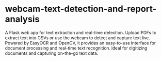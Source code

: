 # webcam-text-detection-and-report-analysis
A Flask web app for text extraction and real-time detection. Upload PDFs to extract text into CSVs or use the webcam to detect and capture text live. Powered by EasyOCR and OpenCV, it provides an easy-to-use interface for document processing and real-time text recognition. Ideal for digitizing documents and capturing on-the-go text data.

